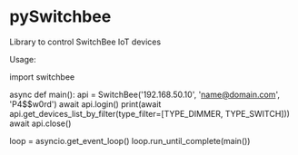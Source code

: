 # pySwitchbee

Library to control SwitchBee IoT devices


Usage:

import switchbee

async def main():
    api = SwitchBee('192.168.50.10', 'name@domain.com', 'P4$$w0rd')
    await api.login()
    print(await api.get_devices_list_by_filter(type_filter=[TYPE_DIMMER, TYPE_SWITCH]))
    await api.close()

loop = asyncio.get_event_loop()
loop.run_until_complete(main())

